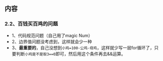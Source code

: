 ## 内容

### 2.2、百钱买百鸡的问题

+ 1、代码规范问题（自己用了magic Num）
+ 2、边界值问题没考虑到，这样就会少一种
+ 3、**最重要的**，自己没想到`小鸡=100-公鸡-母鸡`，这样就少写一层for循环了，只要判断`小鸡是不是取3==0`即可，然后用这个条件再去&&运算。